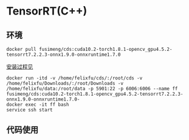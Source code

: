 # TensorRT(C++)

## 环境
`docker pull fusimeng/cds:cuda10.2-torch1.8.1-opencv_gpu4.5.2-tensorrt7.2.2.3-onnx1.9.0-onnxruntime1.7.0`

[安装过程见](../../Environment-docker.md)

```
docker run -itd -v /home/felixfu/cds/:/root/cds -v /home/felixfu/Downloads/:/root/Downloads -v /home/felixfu/data:/root/data -p 5901:22 -p 6006:6006 --name ff fusimeng/cds:cuda10.2-torch1.8.1-opencv_gpu4.5.2-tensorrt7.2.2.3-onnx1.9.0-onnxruntime1.7.0-
docker exec -it ff bash
service ssh start
```
## 代码使用
